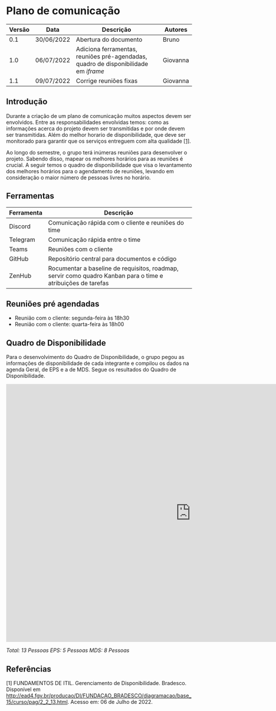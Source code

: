 # Plano de comunicação

| Versão | Data       | Descrição | Autores |
| ------ | ---------- | --------- | ------- |
| 0.1    | 30/06/2022 | Abertura do documento | Bruno |
| 1.0    | 06/07/2022 | Adiciona ferramentas, reuniões pré-agendadas, quadro de disponibilidade em _iframe_ | Giovanna |
| 1.1    | 09/07/2022 | Corrige reuniões fixas | Giovanna |

## Introdução

Durante a criação de um plano de comunicação muitos aspectos devem ser envolvidos. Entre as responsabilidades envolvidas temos: como as informações acerca do projeto devem ser transmitidas e por onde devem ser transmitidas. Além do melhor horario de disponibilidade, que deve ser monitorado para garantir que os serviços entreguem com alta qualidade [[1]](#ref1).

Ao longo do semestre, o grupo terá inúmeras reuniões para desenvolver o projeto. Sabendo disso, mapear os melhores horários para as reuniões é crucial. A seguir temos o quadro de disponibilidade que visa o levantamento dos melhores horários para o agendamento de reuniões, levando em consideração o maior número de pessoas livres no horário. 

## Ferramentas

| Ferramenta | Descrição |
| ---------- | --------- |
| Discord    | Comunicação rápida com o cliente e reuniões do time |
| Telegram   | Comunicação rápida entre o time |
| Teams      | Reuniões com o cliente |
| GitHub     | Repositório central para documentos e código |
| ZenHub     | Rocumentar a baseline de requisitos, roadmap, servir como quadro Kanban para o time e atribuições de tarefas |


## Reuniões pré agendadas

- Reunião com o cliente: segunda-feira às 18h30
- Reunião com o cliente: quarta-feira às 18h00


## Quadro de Disponibilidade

Para o desenvolvimento do Quadro de Disponibilidade, o grupo pegou as informações de disponibilidade de cada integrante e compilou os dados na agenda Geral, de EPS e a de MDS. Segue os resultados do Quadro de Disponibilidade.

<iframe width="1000" height="700" frameborder="0" scrolling="no" src="https://unbbr-my.sharepoint.com/personal/170011267_aluno_unb_br/_layouts/15/Doc.aspx?sourcedoc={23236ba8-6b5d-4cde-8870-c83fed5f4faa}&action=embedview&wdAllowInteractivity=False&wdHideGridlines=True&wdHideHeaders=True&wdDownloadButton=True&wdInConfigurator=True&wdInConfigurator=True&edesNext=false&ejss=false"></iframe>

*Total: 13 Pessoas*
*EPS: 5 Pessoas*
*MDS: 8 Pessoas*

## Referências

<a id="ref1"></a>
[1] FUNDAMENTOS DE ITIL. Gerenciamento de Disponibilidade. Bradesco. Disponível em <http://ead4.fgv.br/producao/DI/FUNDACAO_BRADESCO/diagramacao/base_15/curso/pag/2_2_13.html>. Acesso em: 06 de Julho de 2022.
